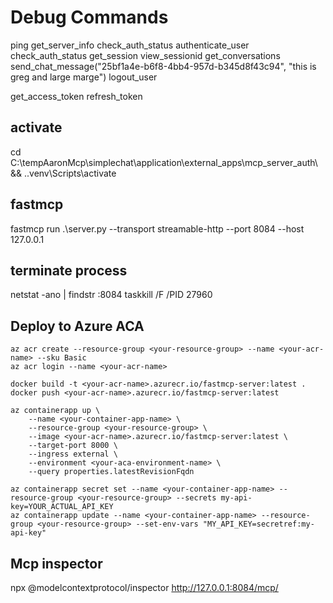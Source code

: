 # Debug Commands

ping
get_server_info
check_auth_status
authenticate_user
check_auth_status
get_session
view_sessionid
get_conversations
send_chat_message("25bf1a4e-b6f8-4bb4-957d-b345d8f43c94", "this is greg and large marge")
logout_user

get_access_token
refresh_token

## activate

cd C:\tempAaronMcp\simplechat\application\external_apps\mcp_server_auth\ && .\.venv\Scripts\activate

## fastmcp

fastmcp run .\server.py --transport streamable-http --port 8084 --host 127.0.0.1

## terminate process

netstat -ano | findstr :8084
taskkill /F /PID 27960

## Deploy to Azure ACA

``` cli
az acr create --resource-group <your-resource-group> --name <your-acr-name> --sku Basic
az acr login --name <your-acr-name>

docker build -t <your-acr-name>.azurecr.io/fastmcp-server:latest .
docker push <your-acr-name>.azurecr.io/fastmcp-server:latest

az containerapp up \
    --name <your-container-app-name> \
    --resource-group <your-resource-group> \
    --image <your-acr-name>.azurecr.io/fastmcp-server:latest \
    --target-port 8000 \
    --ingress external \
    --environment <your-aca-environment-name> \
    --query properties.latestRevisionFqdn

az containerapp secret set --name <your-container-app-name> --resource-group <your-resource-group> --secrets my-api-key=YOUR_ACTUAL_API_KEY
az containerapp update --name <your-container-app-name> --resource-group <your-resource-group> --set-env-vars "MY_API_KEY=secretref:my-api-key"
```

## Mcp inspector

npx @modelcontextprotocol/inspector http://127.0.0.1:8084/mcp/
